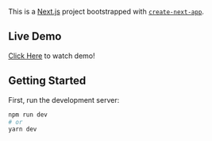 This is a [Next.js](https://nextjs.org/) project bootstrapped with [`create-next-app`](https://github.com/vercel/next.js/tree/canary/packages/create-next-app).

## Live Demo 
[Click Here](https://lifebooksocial.vercel.app) to watch demo!

## Getting Started

First, run the development server:

```bash
npm run dev
# or
yarn dev
```
